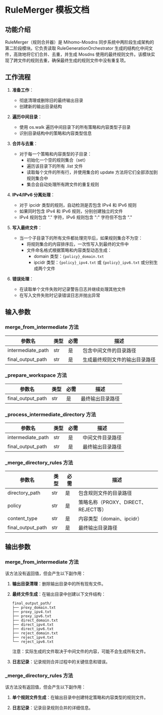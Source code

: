 # RuleMerger 模板文档

## 功能介绍

RuleMerger（规则合并器）是 Mihomo-Mosdns 同步系统中两阶段生成架构的第二阶段模块。它负责读取 RuleGenerationOrchestrator 生成的结构化中间文件，高效地将它们合并、去重，并生成 Mosdns 使用的最终规则文件。该模块实现了跨文件的规则去重，确保最终生成的规则文件中没有重复项。

## 工作流程

1. **准备工作**：
   - 彻底清理或删除旧的最终输出目录
   - 创建新的输出目录结构

2. **遍历中间目录**：
   - 使用 os.walk 遍历中间目录下的所有策略和内容类型子目录
   - 识别目录结构中的策略和内容类型信息

3. **合并与去重**：
   - 对于每一个策略和内容类型的子目录：
     - 初始化一个空的规则集合（set）
     - 遍历该目录下的所有 .list 文件
     - 读取每个文件的所有行，并使用集合的 update 方法将它们全部添加到规则集合中
     - 集合会自动处理所有跨文件的重复规则

4. **IPv4/IPv6 分离处理**：
   - 对于 ipcidr 类型的规则，自动检测是否包含 IPv4 和 IPv6 规则
   - 如果同时包含 IPv4 和 IPv6 规则，分别创建独立的文件
   - IPv4 规则包含 "." 字符，IPv6 规则包含 ":" 字符但不包含 "."

5. **写入最终文件**：
   - 当一个子目录下的所有文件都处理完毕后，如果规则集合不为空：
     - 将规则集合的内容排序后，一次性写入到最终的文件中
     - 文件命名格式根据策略和内容类型动态生成：
       - domain 类型：`{policy}_domain.txt`
       - ipcidr 类型：`{policy}_ipv4.txt` 或 `{policy}_ipv6.txt` 或分别生成两个文件

6. **错误处理**：
   - 在读取单个文件失败时记录警告日志并继续处理其他文件
   - 在写入文件失败时记录错误日志并抛出异常

## 输入参数

### merge_from_intermediate 方法

| 参数名 | 类型 | 必需 | 描述 |
|--------|------|------|------|
| intermediate_path | str | 是 | 包含中间文件的目录路径 |
| final_output_path | str | 是 | 生成最终规则文件的输出目录路径 |

### _prepare_workspace 方法

| 参数名 | 类型 | 必需 | 描述 |
|--------|------|------|------|
| final_output_path | str | 是 | 最终输出目录路径 |

### _process_intermediate_directory 方法

| 参数名 | 类型 | 必需 | 描述 |
|--------|------|------|------|
| intermediate_path | str | 是 | 中间文件目录路径 |
| final_output_path | str | 是 | 最终输出目录路径 |

### _merge_directory_rules 方法

| 参数名 | 类型 | 必需 | 描述 |
|--------|------|------|------|
| directory_path | str | 是 | 包含规则文件的目录路径 |
| policy | str | 是 | 策略名称（PROXY、DIRECT、REJECT等） |
| content_type | str | 是 | 内容类型（domain、ipcidr） |
| final_output_path | str | 是 | 最终输出目录路径 |

## 输出参数

### merge_from_intermediate 方法

该方法没有返回值，但会产生以下副作用：

1. **输出目录清理**：删除输出目录中的所有现有文件。

2. **最终文件生成**：在输出目录中创建以下文件结构：
   ```
   final_output_path/
   ├── proxy_domain.txt
   ├── proxy_ipv4.txt
   ├── proxy_ipv6.txt
   ├── direct_domain.txt
   ├── direct_ipv4.txt
   ├── direct_ipv6.txt
   ├── reject_domain.txt
   ├── reject_ipv4.txt
   └── reject_ipv6.txt
   ```
   注意：实际生成的文件取决于中间文件的内容，可能不会生成所有文件。

3. **日志记录**：记录规则合并过程中的关键信息和错误。

### _merge_directory_rules 方法

该方法没有返回值，但会产生以下副作用：

1. **单个规则文件生成**：在输出目录中创建特定策略和内容类型的规则文件。

2. **日志记录**：记录目录规则合并的详细信息。